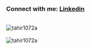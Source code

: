 <h3 align="left">Connect with me: <a href="https://www.linkedin.com/in/thr-fdn-4a88a620a/">Linkedin</a></h3>
<br/>

<img src="https://github-readme-stats.vercel.app/api?username=tahir1072a&show_icons=true&locale=en" alt="tahir1072a" /> 
&nbsp;
<br/>
<br/>
<img src="https://github-readme-streak-stats.herokuapp.com/?user=tahir1072a&" alt="tahir1072a" />

